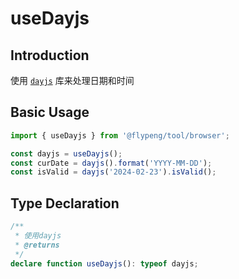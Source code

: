 # useDayjs

## Introduction

使用 [`dayjs`](https://day.js.org/zh-CN/) 库来处理日期和时间

## Basic Usage

```ts
import { useDayjs } from '@flypeng/tool/browser';

const dayjs = useDayjs();
const curDate = dayjs().format('YYYY-MM-DD');
const isValid = dayjs('2024-02-23').isValid();
```

## Type Declaration

```ts
/**
 * 使用dayjs
 * @returns
 */
declare function useDayjs(): typeof dayjs;
```
